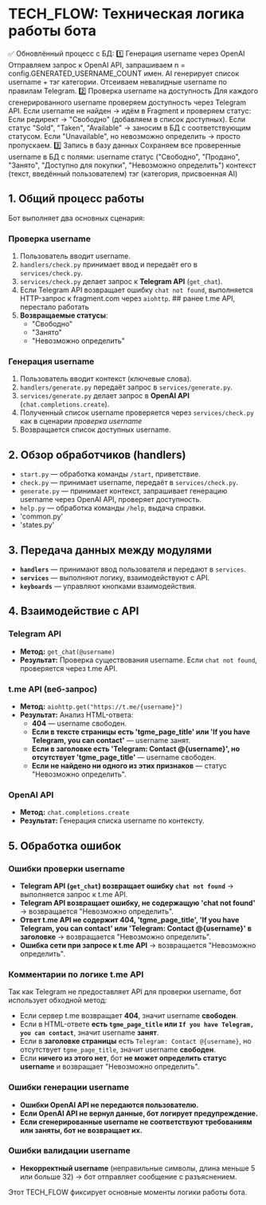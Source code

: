 # TECH_FLOW: Техническая логика работы бота


✅ Обновлённый процесс с БД:
1️⃣ Генерация username через OpenAI
Отправляем запрос к OpenAI API, запрашиваем n = config.GENERATED_USERNAME_COUNT имен.
AI генерирует список username + тэг категории.
Отсеиваем невалидные username по правилам Telegram.
2️⃣ Проверка username на доступность
Для каждого сгенерированного username проверяем доступность через Telegram API.
Если username не найден → идём в Fragment и проверяем статус:
Если редирект → "Свободно" (добавляем в список доступных).
Если статус "Sold", "Taken", "Available" → заносим в БД с соответствующим статусом.
Если "Unavailable", но невозможно определить → просто пропускаем.
3️⃣ Запись в базу данных
Сохраняем все проверенные username в БД с полями:
username
статус ("Свободно", "Продано", "Занято", "Доступно для покупки", "Невозможно определить")
контекст (текст, введённый пользователем)
тэг (категория, присвоенная AI)
































## 1. Общий процесс работы
Бот выполняет два основных сценария:

### **Проверка username**
1. Пользователь вводит username.
2. `handlers/check.py` принимает ввод и передаёт его в `services/check.py`.
3. `services/check.py` делает запрос к **Telegram API** (`get_chat`).
4. Если Telegram API возвращает ошибку `chat not found`, выполняется HTTP-запрос к fragment.com через `aiohttp`. ## ранее t.me API, перестало работать 
5. **Возвращаемые статусы**:
   - "Свободно"
   - "Занято"
   - "Невозможно определить"

### **Генерация username**
1. Пользователь вводит контекст (ключевые слова).
2. `handlers/generate.py` передаёт запрос в `services/generate.py`.
3. `services/generate.py` делает запрос в **OpenAI API** (`chat.completions.create`).
4. Полученный список username проверяется через `services/check.py` как в сценарии _проверка username_
5. Возвращается список доступных username.

## 2. Обзор обработчиков (handlers)
- `start.py` — обработка команды `/start`, приветствие.
- `check.py` — принимает username, передаёт в `services/check.py`.
- `generate.py` — принимает контекст, запрашивает генерацию username через OpenAI API, проверяет доступность.
- `help.py` — обработка команды `/help`, выдача справки.
- 'common.py'
- 'states.py'

## 3. Передача данных между модулями
- **`handlers`** — принимают ввод пользователя и передают в `services`.
- **`services`** — выполняют логику, взаимодействуют с API.
- **`keyboards`** — управляют кнопками взаимодействия.

## 4. Взаимодействие с API
### **Telegram API**
- **Метод:** `get_chat(@username)`
- **Результат:** Проверка существования username. Если `chat not found`, проверяется через t.me API.

### **t.me API** (веб-запрос)
- **Метод:** `aiohttp.get("https://t.me/{username}")`
- **Результат:** Анализ HTML-ответа:
  - **404** — username свободен.
  - **Если в тексте страницы есть 'tgme_page_title' или 'If you have Telegram, you can contact'** — username занят.
  - **Если в заголовке есть 'Telegram: Contact @{username}', но отсутствует 'tgme_page_title'** — username свободен.
  - **Если не найдено ни одного из этих признаков** — статус "Невозможно определить".

### **OpenAI API**
- **Метод:** `chat.completions.create`
- **Результат:** Генерация списка username по контексту.

## 5. Обработка ошибок
### **Ошибки проверки username**
- **Telegram API (`get_chat`) возвращает ошибку `chat not found`** → выполняется запрос к t.me API.
- **Telegram API возвращает ошибку, не содержащую 'chat not found'** → возвращается "Невозможно определить".
- **Ответ t.me API не содержит 404, 'tgme_page_title', 'If you have Telegram, you can contact' или 'Telegram: Contact @{username}' в заголовке** → возвращается "Невозможно определить".
- **Ошибка сети при запросе к t.me API** → возвращается "Невозможно определить".

### **Комментарии по логике t.me API**
Так как Telegram не предоставляет API для проверки username, бот использует обходной метод:
- Если сервер t.me возвращает **404**, значит username **свободен**.
- Если в HTML-ответе **есть `tgme_page_title` или `If you have Telegram, you can contact`**, значит username **занят**.
- Если в **заголовке страницы** есть `Telegram: Contact @{username}`, но отсутствует `tgme_page_title`, значит username **свободен**.
- Если **ничего из этого нет**, бот **не может определить статус username** и возвращает "Невозможно определить".

### **Ошибки генерации username**
- **Ошибки OpenAI API не передаются пользователю.**
- **Если OpenAI API не вернул данные, бот логирует предупреждение.**
- **Если сгенерированные username не соответствуют требованиям или заняты, бот не возвращает их.**

### **Ошибки валидации username**
- **Некорректный username** (неправильные символы, длина меньше 5 или больше 32) → бот отправляет сообщение с разъяснением.

Этот TECH_FLOW фиксирует основные моменты логики работы бота.


